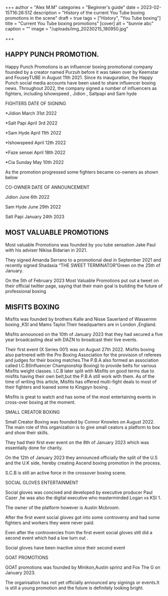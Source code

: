 +++
author = "Alex M.M"
categories = "Beginner's guide"
date = 2023-02-15T16:26:51Z
description = "History of the current You Tube boxing promotions in the scene"
draft = true
tags = ["History", "You Tube boxing"]
title = "Current You Tube boxing promotions"
[cover]
alt = "bunnie abc"
caption = ""
image = "/uploads/img_20230215_180950.jpg"

+++
## HAPPY PUNCH PROMOTION.

Happy Punch Promotions is an influencer boxing promotional company founded by a creator named Purzuh before it was taken over by Keemstar and FouseyTUBE in August 11th 2021. Since its inauguration, the Happy Punch social media accounts have been used to share influencer boxing news. Throughout 2022, the company signed a number of influencers as fighters, including Ishowspeed , Jidion , Saltpapi and Sam hyde

FIGHTERS                           DATE OF SIGNING

\*Jidion                                March 31st 2022

\*Salt Papi                            April 3rd 2022

\*Sam Hyde                         April 11th 2022

\*Ishowspeed                      April 12th 2022

\*Faze sensei                       April 18th 2022

\*Cia Sunday                       May 10th 2022

As the promotion progressed some fighters became co-owners as shown below

CO-OWNER                      DATE OF ANNOUNCEMENT

Jidion                                June 6th 2022

Sam Hyde                         June 29th 2022

Salt Papi                           January 24th 2023

## MOST VALUABLE PROMOTIONS

Most valuable Promotions was founded by you tube sensation Jake Paul with his adviser Nikisa Bidarian in 2021.

They signed Amanda Serrano to a promotional deal in September 2021 and recently signed Shadasia “THE SWEET TERMINATOR”Green on the 25th of January.

On the 5th of February 2023 Most Valuable Promotions put out a tweet on their official twitter page, saying that their main goal is building the future of professional boxing

## MISFITS BOXING

Misfits was founded by brothers Kalle and Nisse Sauerland of Wassermn boxing ,KSI and Mams Taylor.Their headquarters are in London ,England.

Misfits announced on the 10th of January 2023 that they had secured a five year broadcasting deal wih DAZN to broadcast their live events.

Their first event (X Series 001) was on August 27th 2022. Misfits boxing also partnered with the Pro Boxing Association for the provision of referees and judges for their boxing matches.The P.B.A also formed an association called I.C.B(Influencer Championship Boxing) to provide belts for various Misfits weight classes. I.C.B later split with Misfits on good terms due to misfits having their own belt,but the P.B.A still work with them. As of the time of writing this article, Misfits has offered multi-fight deals to most of their fighters and loaned some to Kingpyn boxing .

Misfits is great to watch and has some of the most entertaining events in cross-over boxing at the moment.

SMALL CREATOR BOXING

Small Creator Boxing was founded by Connor Knowles on August 2022. The main role of this organization is to give small ceators a platform to box and show their skills.

They had their first ever event on the 8th of January 2023 which was essentially done for charity.

On the 12th of January 2023 they announced officially the split of the U.S and the U.K side, hereby creating Ascend boxing promotion in the process.

S.C.B is still an active force in the crossover boxing scene.

SOCIAL GLOVES ENTERTAINMENT

Social gloves was concived and developed by executive producer Paul Cazer ,he was also the digital executive who masterminded Logan vs KSI 1.

The owner of the platform however is Austin Mcbroom.

After the first event social gloves got into some controversy and had some fighters and workers they were never paid.

Even after the controvercies from the first event social gloves still did a second event which had a low turn out .

Social gloves have been inactive since their second event

GOAT PROMOTIONS

GOAT promotions was founded by Minikon,Austin sprinz and Fox The G on January 2023.

The organisation has not yet officially announced any signings or events.It is still a young promotion and the future is definitely looking bright.